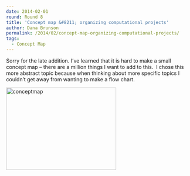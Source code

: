 ```yaml
---
date: 2014-02-01
round: Round 8
title: 'Concept map &#8211; organizing computational projects'
author: Dana Brunson
permalink: /2014/02/concept-map-organizing-computational-projects/
tags:
  - Concept Map
---
```

Sorry for the late addition. I&#8217;ve learned that it is hard to make a small concept map &#8211; there are a million things I want to add to this.  I chose this more abstract topic because when thinking about more specific topics I couldn&#8217;t get away from wanting to make a flow chart.

[<img class="alignnone size-medium wp-image-5753" alt="conceptmap" src="/training-course/uploads/2014/02/conceptmap-300x225.png" width="300" height="225" />][1]

 [1]: /training-course/uploads/2014/02/conceptmap.png

